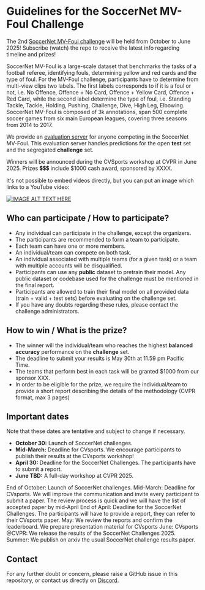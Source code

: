 # Guidelines for the SoccerNet MV-Foul Challenge

The 2nd [SoccerNet MV-Foul challenge]() will be held from October to June 2025!
Subscribe (watch) the repo to receive the latest info regarding timeline and prizes!

SoccerNet MV-Foul is a large-scale dataset that benchmarks the tasks of a football referee, identifying fouls, determining yellow and red cards and the type of foul.
For the MV-Foul challenge, participants have to determine from multi-view clips two labels. The first labels corresponds to if it is a foul or not, i.e. No Offence, Offence + No Card, Offence + Yellow Card, Offence + Red Card, while the second label determine the type of foul, i.e. Standing Tackle, Tackle, Holding, Pushing, Challenge, Dive, High Leg, Elbowing.
SoccerNet MV-Foul is composed of 3k annotations, span 500 complete soccer games from six main European leagues, covering three seasons from 2014 to 2017.

We provide an [evaluation server](www.google.com) for anyone competing in the SoccerNet MV-Foul. 
This evaluation server handles predictions for the open **test** set and the segregated **challenge** set.

Winners will be announced during the CVSports workshop at CVPR in June 2025. 
Prizes 💲💲💲 include $1000 cash award, sponsored by XXXX.

It's not possible to embed videos directly, but you can put an image which links to a YouTube video:

[![IMAGE ALT TEXT HERE](https://img.youtube.com/vi/YOUTUBE_VIDEO_ID_HERE/0.jpg)](https://youtu.be/Ir-6D3j_lkA?si=Uwni8jngdsDQrf6w)

## Who can participate / How to participate?

 - Any individual can participate in the challenge, except the organizers.
 - The participants are recommended to form a team to participate.
 - Each team can have one or more members. 
 - An individual/team can compete on both task.
 - An individual associated with multiple teams (for a given task) or a team with multiple accounts will be disqualified.
 - Participants can use any **public** dataset to pretrain their model. Any public dataset or codebase used for the challenge must be mentioned in the final report.
 - Participants are allowed to train their final model on all provided data (train + valid + test sets) before evaluating on the challenge set.
 - If you have any doubts regarding these rules, please contact the challenge administrators.

## How to win / What is the prize?

 - The winner will the individual/team who reaches the highest **balanced accuracy** performance on the **challenge** set.
 - The deadline to submit your results is May 30th at 11.59 pm  Pacific Time.
 - The teams that perform best in each task will be granted $1000 from our sponsor XXX.
 - In order to be eligible for the prize, we require the individual/team to provide a short report describing the details of the methodology (CVPR format, max 3 pages)


## Important dates

Note that these dates are tentative and subject to change if necessary.

 - **October 30:** Launch of SoccerNet challenges.
 - **Mid-March:** Deadline for CVsports. We encourage participants to publish their results at the CVsports workshop! 
 - **April 30:** Deadline for the SoccerNet Challenges. The participants have to submit a report.
 - **June TBD:** A full-day workshop at CVPR 2025.


End of October: Launch of SoccerNet challenges.
Mid-March: Deadline for CVsports. We will improve the communication and invite every participant to submit a paper. The review process is quick and we will have the list of accepted paper by mid-April
End of April: Deadline for the SoccerNet Challenges. The participants will have to provide a report, they can refer to their CVsports paper.
May: We review the reports and confirm the leaderboard. We prepare presentation material for CVsports
June: CVsports @CVPR: We release the results of the SoccerNet Challenges 2025.
Summer: We publish on arxiv the usual SoccerNet challenge results paper.


## Contact

For any further doubt or concern, please raise a GitHub issue in this repository, or contact us directly on [Discord](https://discord.gg/SM8uHj9mkP).
